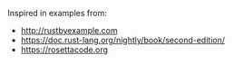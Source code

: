 Inspired in examples from:
- http://rustbyexample.com
- https://doc.rust-lang.org/nightly/book/second-edition/
- https://rosettacode.org
